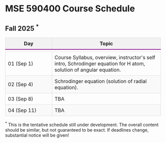 # MSE 590400 Course Schedule

## Fall 2025 $^*$


<table style="border-collapse: collapse; width: 100%;">
  <colgroup>
    <col style="width:30%">
    <col style="width:70%">
  </colgroup>
  <tr style="background-color: #f2f2f2;">
    <th style="border: 1px solid #ddd; padding: 8px;">Day</th>
    <th style="border: 1px solid #ddd; padding: 8px;">Topic</th>
  </tr>
  <tr>
    <td colspan="2" style="border-top: 2px solid #800080;"></td> <!-- HLINE -->
  </tr>  
  <tr> <!-- week 1 -->
    <td style="border: 1px solid #ddd; padding: 8px;">01 (Sep 1)</td>
    <td style="border: 1px solid #ddd; padding: 8px;">Course Syllabus, overview, instructor's self intro, Schrodinger equation for H atom, solution of angular equation.</td>
  </tr>
  <tr style="background-color: #f9f9f9;">
    <td style="border: 1px solid #ddd; padding: 8px;">02 (Sep 4)</td>
    <td style="border: 1px solid #ddd; padding: 8px;">Schrodinger equation (solution of radial equation).</td>
  </tr>
  <tr> <!-- week 2 -->
    <td style="border: 1px solid #ddd; padding: 8px;">03 (Sep 8)</td>
    <td style="border: 1px solid #ddd; padding: 8px;"> TBA </td>
  </tr>  
  <tr style="background-color: #f9f9f9;">
    <td style="border: 1px solid #ddd; padding: 8px;">04 (Sep 11)</td>
    <td style="border: 1px solid #ddd; padding: 8px;">TBA</td>
  </tr>  
</table>


$^*$ This is the tentative schedule still under development. The overall content should be similar, but not guaranteed to be exact. If deadlines change, substantial notice will be given!
